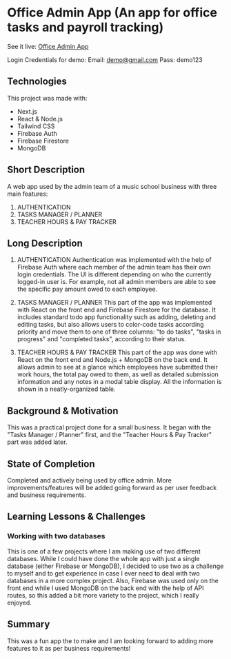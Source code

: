 # Office Admin App (An app for office tasks and payroll tracking)

See it live: [Office Admin App](https://dcam-admin-next-demo.vercel.app/)

Login Credentials for demo:
Email: demo@gmail.com
Pass: demo123

## Technologies
This project was made with:
* Next.js
* React & Node.js
* Tailwind CSS
* Firebase Auth
* Firebase Firestore
* MongoDB

## Short Description
A web app used by the admin team of a music school business with three main features:
1. AUTHENTICATION
2. TASKS MANAGER / PLANNER
3. TEACHER HOURS & PAY TRACKER

## Long Description
1. AUTHENTICATION
Authentication was implemented with the help of Firebase Auth where each member of the admin team has their own login credentials. The UI is different depending on who the currently logged-in user is. For example, not all admin members are able to see the specific pay amount owed to each employee.

2. TASKS MANAGER / PLANNER
This part of the app was implemented with React on the front end and Firebase Firestore for the database. It includes standard todo app functionality such as adding, deleting and editing tasks, but also allows users to color-code tasks according priority and move them to one of three columns: "to do tasks", "tasks in progress" and "completed tasks", according to their status.

3. TEACHER HOURS & PAY TRACKER
This part of the app was done with React on the front end and Node.js + MongoDB on the back end. It allows admin to see at a glance which employees have submitted their work hours, the total pay owed to them, as well as detailed submission information and any notes in a modal table display. All the information is shown in a neatly-organized table.

## Background & Motivation
This was a practical project done for a small business. It began with the "Tasks Manager / Planner" first, and the "Teacher Hours & Pay Tracker" part was added later.

## State of Completion
Completed and actively being used by office admin. More improvements/features will be added going forward as per user feedback and business requirements.

## Learning Lessons & Challenges
### Working with two databases
This is one of a few projects where I am making use of two different databases. While I could have done the whole app with just a single database (either Firebase or MongoDB), I decided to use two as a challenge to myself and to get experience in case I ever need to deal with two databases in a more complex project. Also, Firebase was used only on the front end while I used MongoDB on the back end with the help of API routes, so this added a bit more variety to the project, which I really enjoyed.

## Summary
This was a fun app the to make and I am looking forward to adding more features to it as per business requirements!




